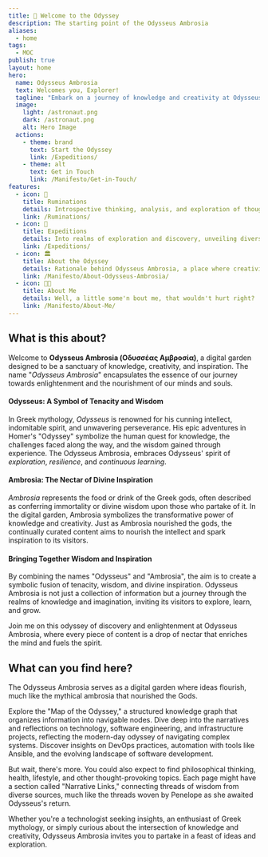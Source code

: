 ```yaml
---
title: 👋 Welcome to the Odyssey
description: The starting point of the Odysseus Ambrosia
aliases:
  - home
tags:
  - MOC
publish: true
layout: home
hero:
  name: Odysseus Ambrosia
  text: Welcomes you, Explorer!
  tagline: "Embark on a journey of knowledge and creativity at Odysseus Ambrosia: A Digital Garden of Inspiration and Enlightenment."
  image:
    light: /astronaut.png
    dark: /astronaut.png
    alt: Hero Image
  actions:
    - theme: brand
      text: Start the Odyssey
      link: /Expeditions/
    - theme: alt
      text: Get in Touch
      link: /Manifesto/Get-in-Touch/
features:
  - icon: 🌱
    title: Ruminations
    details: Introspective thinking, analysis, and exploration of thoughts or feelings.
    link: /Ruminations/
  - icon: 🚀
    title: Expeditions
    details: Into realms of exploration and discovery, unveiling diverse experiences along the way.
    link: /Expeditions/
  - icon: 🏛️
    title: About the Odyssey
    details: Rationale behind Odysseus Ambrosia, a place where creativity thrives.
    link: /Manifesto/About-Odysseus-Ambrosia/
  - icon: 👨‍💻
    title: About Me
    details: Well, a little some'n bout me, that wouldn't hurt right?
    link: /Manifesto/About-Me/
---
```

## What is this about?

Welcome to **Odysseus Ambrosia (Οδυσσέας Αμβροσία)**, a digital garden designed to be a sanctuary of knowledge, creativity, and inspiration. The name "*Odysseus Ambrosia*" encapsulates the essence of our journey towards enlightenment and the nourishment of our minds and souls.

#### Odysseus: A Symbol of Tenacity and Wisdom

In Greek mythology, *Odysseus* is renowned for his cunning intellect, indomitable spirit, and unwavering perseverance. His epic adventures in Homer's "Odyssey" symbolize the human quest for knowledge, the challenges faced along the way, and the wisdom gained through experience. The Odysseus Ambrosia, embraces Odysseus' spirit of *exploration*, *resilience*, and *continuous learning*.

#### Ambrosia: The Nectar of Divine Inspiration

*Ambrosia* represents the food or drink of the Greek gods, often described as conferring immortality or divine wisdom upon those who partake of it. In the digital garden, Ambrosia symbolizes the transformative power of knowledge and creativity. Just as Ambrosia nourished the gods, the continually curated content aims to nourish the intellect and spark inspiration to its visitors.

#### Bringing Together Wisdom and Inspiration

By combining the names "Odysseus" and "Ambrosia", the aim is to create a symbolic fusion of tenacity, wisdom, and divine inspiration. Odysseus Ambrosia is not just a collection of information but a journey through the realms of knowledge and imagination, inviting its visitors to explore, learn, and grow.

Join me on this odyssey of discovery and enlightenment at Odysseus Ambrosia, where every piece of content is a drop of nectar that enriches the mind and fuels the spirit.

## What can you find here?

The Odysseus Ambrosia serves as a digital garden where ideas flourish, much like the mythical ambrosia that nourished the Gods.

Explore the "Map of the Odyssey," a structured knowledge graph that organizes information into navigable nodes. Dive deep into the narratives and reflections on technology, software engineering, and infrastructure projects, reflecting the modern-day odyssey of navigating complex systems. Discover insights on DevOps practices, automation with tools like Ansible, and the evolving landscape of software development.

But wait, there's more. You could also expect to find philosophical thinking, health, lifestyle, and other thought-provoking topics. Each page might have a section called "Narrative Links," connecting threads of wisdom from diverse sources, much like the threads woven by Penelope as she awaited Odysseus's return.

Whether you're a technologist seeking insights, an enthusiast of Greek mythology, or simply curious about the intersection of knowledge and creativity, Odysseus Ambrosia invites you to partake in a feast of ideas and exploration.



